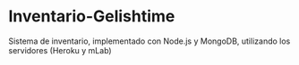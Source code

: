 # Inventario-Gelishtime
Sistema de inventario, implementado con Node.js y MongoDB, utilizando los servidores (Heroku y mLab)
